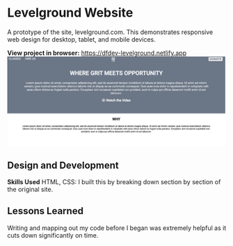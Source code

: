 # Levelground Website 
A prototype of the site, levelground.com. This demonstrates responsive web design for desktop, tablet, and mobile devices.

**View project in browser:** https://dfdev-levelground.netlify.app
![alt tag](ss.png)

## Design and Development
**Skills Used** HTML, CSS:
I built this by breaking down section by section of the original site. 

## Lessons Learned
Writing and mapping out my code before I began was extremely helpful as it cuts down significantly on time.
